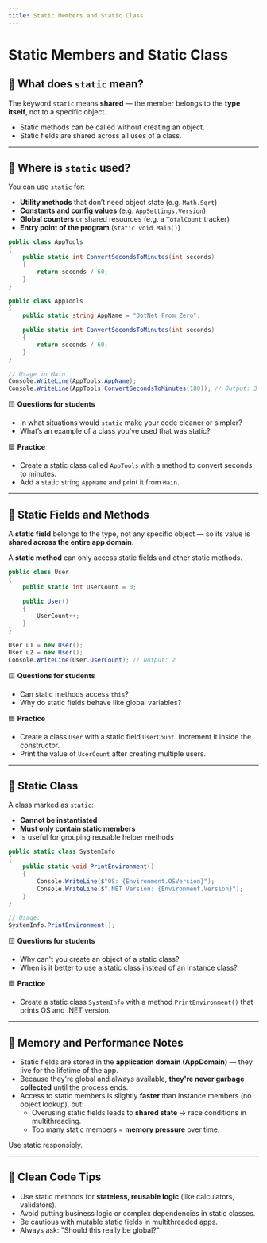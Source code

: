 ```yaml
---
title: Static Members and Static Class
---
```


# Static Members and Static Class

## 🔹 What does `static` mean?

The keyword `static` means **shared** — the member belongs to the **type itself**, not to a specific object.

- Static methods can be called without creating an object.
- Static fields are shared across all uses of a class.

---

## 🔹 Where is `static` used?

You can use `static` for:

- **Utility methods** that don’t need object state (e.g. `Math.Sqrt`)
- **Constants and config values** (e.g. `AppSettings.Version`)
- **Global counters** or shared resources (e.g. a `TotalCount` tracker)
- **Entry point of the program** (`static void Main()`)

```csharp
public class AppTools
{
    public static int ConvertSecondsToMinutes(int seconds)
    {
        return seconds / 60;
    }
}
```

```csharp
public class AppTools
{
    public static string AppName = "DotNet From Zero";

    public static int ConvertSecondsToMinutes(int seconds)
    {
        return seconds / 60;
    }
}

// Usage in Main
Console.WriteLine(AppTools.AppName);
Console.WriteLine(AppTools.ConvertSecondsToMinutes(180)); // Output: 3
```

🟨 **Questions for students**

- In what situations would `static` make your code cleaner or simpler?
- What’s an example of a class you’ve used that was static?

🟦 **Practice**

- Create a static class called `AppTools` with a method to convert seconds to minutes.
- Add a static string `AppName` and print it from `Main`.

---

## 🔹 Static Fields and Methods

A **static field** belongs to the type, not any specific object — so its value is **shared across the entire app domain**.

A **static method** can only access static fields and other static methods.

```csharp
public class User
{
    public static int UserCount = 0;

    public User()
    {
        UserCount++;
    }
}
```

```csharp
User u1 = new User();
User u2 = new User();
Console.WriteLine(User.UserCount); // Output: 2
```

🟨 **Questions for students**

- Can static methods access `this`?
- Why do static fields behave like global variables?

🟦 **Practice**

- Create a class `User` with a static field `UserCount`. Increment it inside the constructor.
- Print the value of `UserCount` after creating multiple users.

---

## 🔹 Static Class

A class marked as `static`:

- **Cannot be instantiated**
- **Must only contain static members**
- Is useful for grouping reusable helper methods

```csharp
public static class SystemInfo
{
    public static void PrintEnvironment()
    {
        Console.WriteLine($"OS: {Environment.OSVersion}");
        Console.WriteLine($".NET Version: {Environment.Version}");
    }
}

// Usage:
SystemInfo.PrintEnvironment();
```

🟨 **Questions for students**

- Why can't you create an object of a static class?
- When is it better to use a static class instead of an instance class?

🟦 **Practice**

- Create a static class `SystemInfo` with a method `PrintEnvironment()` that prints OS and .NET version.

---

## 🧠 Memory and Performance Notes

- Static fields are stored in the **application domain (AppDomain)** — they live for the lifetime of the app.
- Because they're global and always available, **they're never garbage collected** until the process ends.
- Access to static members is slightly **faster** than instance members (no object lookup), but:
  - Overusing static fields leads to **shared state** → race conditions in multithreading.
  - Too many static members = **memory pressure** over time.

Use static responsibly.

---

## 🧹 Clean Code Tips

- Use static methods for **stateless, reusable logic** (like calculators, validators).
- Avoid putting business logic or complex dependencies in static classes.
- Be cautious with mutable static fields in multithreaded apps.
- Always ask: "Should this really be global?"
